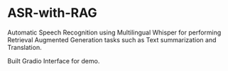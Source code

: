 # ASR-with-RAG
Automatic Speech Recognition using Multilingual Whisper for performing Retrieval Augmented Generation tasks such as Text summarization and Translation.

Built Gradio Interface for demo.
